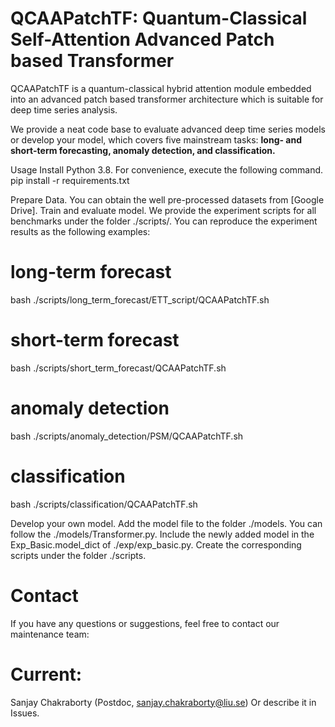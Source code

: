 # QCAAPatchTF: Quantum-Classical Self-Attention Advanced Patch based Transformer

QCAAPatchTF is a quantum-classical hybrid attention module embedded into an advanced patch based transformer architecture which is suitable for deep time series analysis.

We provide a neat code base to evaluate advanced deep time series models or develop your model, which covers five mainstream tasks: **long- and short-term forecasting, anomaly detection, and classification.**

Usage
Install Python 3.8. For convenience, execute the following command.
pip install -r requirements.txt

Prepare Data. You can obtain the well pre-processed datasets from [Google Drive].
Train and evaluate model. We provide the experiment scripts for all benchmarks under the folder ./scripts/. You can reproduce the experiment results as the following examples:
# long-term forecast
bash ./scripts/long_term_forecast/ETT_script/QCAAPatchTF.sh
# short-term forecast
bash ./scripts/short_term_forecast/QCAAPatchTF.sh
# anomaly detection
bash ./scripts/anomaly_detection/PSM/QCAAPatchTF.sh
# classification
bash ./scripts/classification/QCAAPatchTF.sh

Develop your own model.
Add the model file to the folder ./models. You can follow the ./models/Transformer.py.
Include the newly added model in the Exp_Basic.model_dict of ./exp/exp_basic.py.
Create the corresponding scripts under the folder ./scripts.

# Contact
If you have any questions or suggestions, feel free to contact our maintenance team:

# Current:
Sanjay Chakraborty (Postdoc, sanjay.chakraborty@liu.se)
Or describe it in Issues.